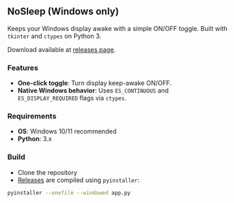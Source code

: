 ## NoSleep (Windows only)

Keeps your Windows display awake with a simple ON/OFF toggle. Built with `tkinter` and `ctypes` on Python 3.

Download available at [releases page](https://github.com/mfaridn03/NoSleep/releases).

### Features
- **One-click toggle**: Turn display keep-awake ON/OFF.
- **Native Windows behavior**: Uses `ES_CONTINUOUS` and `ES_DISPLAY_REQUIRED` flags via `ctypes`.

### Requirements
- **OS**: Windows 10/11 recommended
- **Python**: 3.x

### Build
- Clone the repository
- [Releases](https://github.com/mfaridn03/NoSleep/releases) are compiled using `pyinstaller`:

```bash
pyinstaller --onefile --windowed app.py
```


